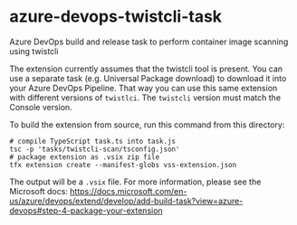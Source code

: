 # azure-devops-twistcli-task
Azure DevOps build and release task to perform container image scanning using twistcli

The extension currently assumes that the twistcli tool is present. You can use a separate task (e.g. Universal Package download) to download it into your Azure DevOps Pipeline. That way you can use this same extension with different versions of `twistlci`. The `twistcli` version must match the Console version.

To build the extension from source, run this command from this directory:

```
# compile TypeScript task.ts into task.js
tsc -p 'tasks/twistcli-scan/tsconfig.json'
# package extension as .vsix zip file
tfx extension create --manifest-globs vss-extension.json
```

The output will be a `.vsix` file.
For more information, please see the Microsoft docs: https://docs.microsoft.com/en-us/azure/devops/extend/develop/add-build-task?view=azure-devops#step-4-package-your-extension
